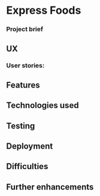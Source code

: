 # Express Foods

### Project brief


## UX


### User stories: 



## Features


## Technologies used


## Testing


## Deployment


## Difficulties


## Further enhancements
